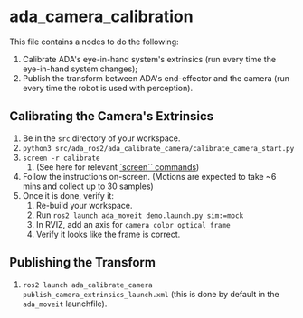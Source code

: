 # ada_camera_calibration

This file contains a nodes to do the following:
1. Calibrate ADA's eye-in-hand system's extrinsics (run every time the eye-in-hand system changes);
2. Publish the transform between ADA's end-effector and the camera (run every time the robot is used with perception).

## Calibrating the Camera's Extrinsics
1. Be in the `src` directory of your workspace.
2. `python3 src/ada_ros2/ada_calibrate_camera/calibrate_camera_start.py`
3. `screen -r calibrate`
    1. (See here for relevant [`screen`` commands](https://gist.github.com/jctosta/af918e1618682638aa82))
4. Follow the instructions on-screen. (Motions are expected to take ~6 mins and collect up to 30 samples)
5. Once it is done, verify it:
    1. Re-build your workspace.
    2. Run `ros2 launch ada_moveit demo.launch.py sim:=mock`
    3. In RVIZ, add an axis for `camera_color_optical_frame`
    4. Verify it looks like the frame is correct.

## Publishing the Transform
1. `ros2 launch ada_calibrate_camera publish_camera_extrinsics_launch.xml` (this is done by default in the `ada_moveit` launchfile).
